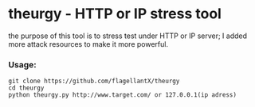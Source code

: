 # theurgy - HTTP or IP stress tool

 > 
 the purpose of this tool is to stress test under HTTP or IP server;
 I added more attack resources to make it more powerful.

### Usage:
```
git clone https://github.com/flagellantX/theurgy
cd theurgy
python theurgy.py http://www.target.com/ or 127.0.0.1(ip adress)
```
